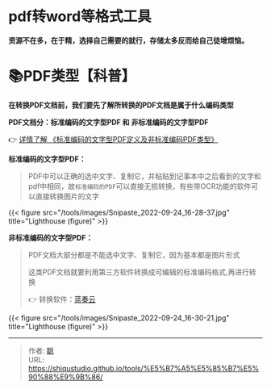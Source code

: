 # pdf转word等格式工具


**资源不在多，在于精，选择自己需要的就行，存储太多反而给自己徒增烦恼。**

<!--more-->

# 📚PDF类型【科普】

**在转换PDF文档前，我们要先了解所转换的PDF文档是属于什么编码类型**

**PDF文档分：标准编码的文字型PDF 和 非标准编码的文字型PDF**

👉 [详情了解 《标准编码的文字型PDF定义及非标准编码PDF类型》](https://www.yuque.com/xtranslator/zy/qnizp1)

**标准编码的文字型PDF：**

> PDF中可以正确的选中文字、复制它，并粘贴到记事本中之后看到的文字和pdf中相同，故`标准编码的PDF`可以直接无损转换，有些带OCR功能的软件可以直接转换图片的文字

{{< figure src="/tools/images/Snipaste_2022-09-24_16-28-37.jpg" title="Lighthouse (figure)" >}}

**非标准编码的文字型PDF：**

> PDF文档大部分都是不能选中文字、复制它，因为基本都是图片形式
>
> 这类PDF文档就要利用第三方软件转换成可编辑的标准编码格式,再进行转换
>
> 👉 转换软件：[蓝奏云](https://wwc.lanzoul.com/i4lBM0cajm4d)

{{< figure src="/tools/images/Snipaste_2022-09-24_16-30-21.jpg" title="Lighthouse (figure)" >}}


---

> 作者: [聪](https://shiqustudio.github.io/)  
> URL: https://shiqustudio.github.io/tools/%E5%B7%A5%E5%85%B7%E5%90%88%E9%9B%86/  

